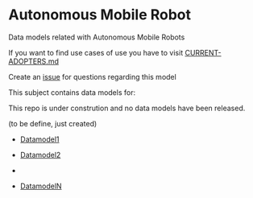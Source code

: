 # Autonomous Mobile Robot
Data models related with Autonomous Mobile Robots

If you want to find use cases of use you have to visit [CURRENT-ADOPTERS.md](CURRENT-ADOPTERS.md) 

Create an [issue](https://github.com/smart-data-models/dataModel.AutonomousMobileRobot/issues) for questions regarding this model

This subject contains data models for:

This repo is under constrution and no data models have been released.

(to be define, just created)
-   [Datamodel1](https://github.com/smart-data-models/dataModel.AutonomousMobileRobot/object1)
-   [Datamodel2](https://github.com/smart-data-models/dataModel.AutonomousMobileRobot/object2)

- 
-   [DatamodelN](https://github.com/smart-data-models/dataModel.AutonomousMobileRobot/objectN)

